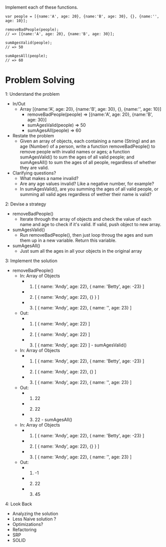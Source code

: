 Implement each of these functions.

```
var people = [{name:'A', age: 20}, {name:'B', age: 30}, {}, {name:'', age: 10}];

removeBadPeople(people);
// => [{name:'A', age: 20}, {name:'B', age: 30}];

sumAgesValid(people);
// => 50

sumAgesAll(people);
// => 60
```

# Problem Solving

1: Understand the problem
 - In/Out
    - Array [{name:'A', age: 20}, {name:'B', age: 30}, {}, {name:'', age: 10}]
        - removeBadPeople(people) => [{name:'A', age: 20}, {name:'B', age: 30}]
        - sumAgesValid(people) => 50
        - sumAgesAll(people) => 60
  - Restate the problem
    - Given an array of objects, each containing a name (String) and an age (Number) of a person, write a function removeBadPeople() to remove people with invalid names or ages; a function sumAgesValid() to sum the ages of all valid people; and sumAgesAll() to sum the ages of all people, regardless of whether they are valid.
  - Clarifying questions?
    - What makes a name invalid?
    - Are any age values invalid? Like a negative number, for example?
    - In sumAgesValid(), are you summing the ages of all valid people, or summing all valid ages regardless of wether their name is valid?

2: Devise a strategy
  - removeBadPeople()
    - Iterate through the array of objects and check the value of each name and age to check if it's valid. If valid, push object to new array.
  - sumAgesValid()
    - Run removeBadPeople(), then just loop throug the ages and sum them up in a new variable. Return this variable.
  - sumAgesAll()
    - Just sum all the ages in all your objects in the original array

3: Implement the solution
   - removeBadPeople()
      - In: Array of Objects
        - 1. [ { name: 'Andy', age: 22}, { name: 'Betty', age: -23} ]
        - 2. [ { name: 'Andy', age: 22}, {} } ]
        - 3. [ { name: 'Andy', age: 22}, { name: '', age: 23} ]
      - Out: 
        - 1.  [ { name: 'Andy', age: 22} ]
        - 2.  [ { name: 'Andy', age: 22} ]
        - 3.  [ { name: 'Andy', age: 22} ]
    - sumAgesValid()
      - In: Array of Objects
        - 1. [ { name: 'Andy', age: 22}, { name: 'Betty', age: -23} ]
        - 2. [ { name: 'Andy', age: 22}, {} ]
        - 3. [ { name: 'Andy', age: 22}, { name: '', age: 23} ]
      - Out: 
        - 1. 22
        - 2. 22
        - 3. 22
    - sumAgesAll()
      - In: Array of Objects
        - 1. [ { name: 'Andy', age: 22}, { name: 'Betty', age: -23} ]
        - 2. [ { name: 'Andy', age: 22}, {} } ]
        - 3. [ { name: 'Andy', age: 22}, { name: '', age: 23} ]
      - Out: 
        - 1. -1
        - 2. 22
        - 3. 45

4: Look Back
 - Analyzing the solution
 - Less Naive solution ?
  - Optimizations?
 - Refactoring
  - SRP
  - SOLID

